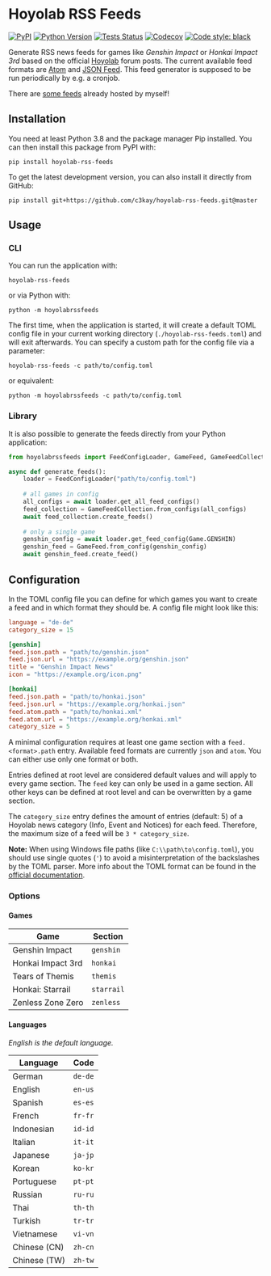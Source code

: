 # Hoyolab RSS Feeds

[![PyPI](https://img.shields.io/pypi/v/hoyolab-rss-feeds)](https://pypi.org/project/hoyolab-rss-feeds/)
[![Python Version](https://img.shields.io/pypi/pyversions/hoyolab-rss-feeds)](https://pypi.org/project/hoyolab-rss-feeds/)
[![Tests Status](https://img.shields.io/github/workflow/status/c3kay/hoyolab-rss-feeds/Test/master)](https://github.com/c3kay/hoyolab-rss-feeds/actions/workflows/test.yaml)
[![Codecov](https://img.shields.io/codecov/c/gh/c3kay/hoyolab-rss-feeds/master)](https://app.codecov.io/gh/c3kay/hoyolab-rss-feeds)
[![Code style: black](https://img.shields.io/badge/code%20style-black-000000.svg)](https://github.com/psf/black)

Generate RSS news feeds for games like *Genshin Impact* or *Honkai Impact 3rd* based 
on the official [Hoyolab](https://www.hoyolab.com) forum posts. The current available 
feed formats are [Atom](https://datatracker.ietf.org/doc/html/rfc4287) and 
[JSON Feed](https://jsonfeed.org). This feed generator is supposed to be run
periodically by e.g. a cronjob.

There are [some feeds](https://c3kay.de/hoyolab-rss-feeds) already hosted by myself!

## Installation

You need at least Python 3.8 and the package manager Pip installed. You can then 
install this package from PyPI with:

```shell
pip install hoyolab-rss-feeds
```

To get the latest development version, you can also install it directly from GitHub:

```shell
pip install git+https://github.com/c3kay/hoyolab-rss-feeds.git@master
```

## Usage

### CLI

You can run the application with:

```shell
hoyolab-rss-feeds
```

or via Python with:

```shell
python -m hoyolabrssfeeds
```

The first time, when the application is started, it will create a default TOML config
file in your current working directory (`./hoyolab-rss-feeds.toml`) and will exit 
afterwards. You can specify a custom path for the config file via a parameter:

```shell
hoyolab-rss-feeds -c path/to/config.toml
```

or equivalent:

```shell
python -m hoyolabrssfeeds -c path/to/config.toml
```

### Library

It is also possible to generate the feeds directly from your Python application:

```python
from hoyolabrssfeeds import FeedConfigLoader, GameFeed, GameFeedCollection, Game

async def generate_feeds():
    loader = FeedConfigLoader("path/to/config.toml")
    
    # all games in config
    all_configs = await loader.get_all_feed_configs()
    feed_collection = GameFeedCollection.from_configs(all_configs)
    await feed_collection.create_feeds()
    
    # only a single game
    genshin_config = await loader.get_feed_config(Game.GENSHIN)
    genshin_feed = GameFeed.from_config(genshin_config)
    await genshin_feed.create_feed()
```

## Configuration

In the TOML config file you can define for which games you want to create a feed
and in which format they should be. A config file might look like this:

```toml
language = "de-de"
category_size = 15

[genshin]
feed.json.path = "path/to/genshin.json"
feed.json.url = "https://example.org/genshin.json"
title = "Genshin Impact News"
icon = "https://example.org/icon.png"

[honkai]
feed.json.path = "path/to/honkai.json"
feed.json.url = "https://example.org/honkai.json"
feed.atom.path = "path/to/honkai.xml"
feed.atom.url = "https://example.org/honkai.xml"
category_size = 5
```

A minimal configuration requires at least one game section with a `feed.<format>.path` 
entry. Available feed formats are currently `json` and `atom`. You can either use 
only one format or both.

Entries defined at root level are considered default values and will apply to every 
game section. The `feed` key can only be used in a game section. All other keys 
can be defined at root level and can be overwritten by a game section.

The `category_size` entry defines the amount of entries (default: 5) of a Hoyolab news 
category (Info, Event and Notices) for each feed. Therefore, the maximum size of a 
feed will be `3 * category_size`.

**Note:** When using Windows file paths (like `C:\\path\to\config.toml`), you should
use single quotes (`'`) to avoid a misinterpretation of the backslashes by the TOML 
parser. More info about the TOML format can be found in the 
[official documentation](https://toml.io/en/).

### Options

#### Games

| Game              | Section    |
|-------------------|------------|
| Genshin Impact    | `genshin`  |
| Honkai Impact 3rd | `honkai`   |
| Tears of Themis   | `themis`   |
| Honkai: Starrail  | `starrail` |
| Zenless Zone Zero | `zenless`  |

#### Languages

*English is the default language.*

| Language     | Code    |
|--------------|---------|
| German       | `de-de` |
| English      | `en-us` |
| Spanish      | `es-es` |
| French       | `fr-fr` |
| Indonesian   | `id-id` |
| Italian      | `it-it` |
| Japanese     | `ja-jp` |
| Korean       | `ko-kr` |
| Portuguese   | `pt-pt` |
| Russian      | `ru-ru` |
| Thai         | `th-th` |
| Turkish      | `tr-tr` |
| Vietnamese   | `vi-vn` |
| Chinese (CN) | `zh-cn` |
| Chinese (TW) | `zh-tw` |
